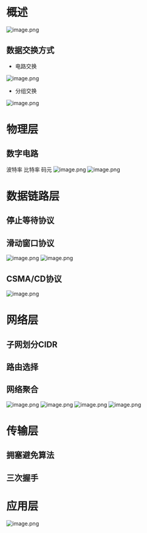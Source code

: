 
# 概述
![image.png](./resources/img/bb58af96-ab90-4f1d-b840-5776108355da.png)

## 数据交换方式

- 电路交换

![image.png](./resources/img/89b7312e-2d48-4690-9fdd-66582f85f0ec.png)

- 分组交换

![image.png](./resources/img/cd336823-2774-4dc3-b6b4-408bedb8a16a.png)

# 物理层

## 数字电路
波特率 比特率 码元
![image.png](./resources/img/aaa4483b-29fa-4da2-84e7-9b069a37f457.png)
![image.png](./resources/img/0b6e08fa-31e8-49e8-98fb-ad4c12d9d643.png)

# 数据链路层

## 停止等待协议


## 滑动窗口协议
![image.png](./resources/img/9e348648-71ed-4dc1-8784-31363234fb37.png)
![image.png](./resources/img/b6751027-295f-411e-8f49-468c181d820a.png)

## CSMA/CD协议
![image.png](./resources/img/a8cb32f4-52f9-4b57-be75-32f337f7a541.png)

# 网络层

## 子网划分**CIDR**


## 路由选择


## 网络聚合

![image.png](./resources/img/5190a556-751e-47a8-b662-e2f54a820ea6.png)
![image.png](./resources/img/568b7c2f-202c-4dab-939f-0b792d79efae.png)
![image.png](./resources/img/0ed50ef9-d949-4659-b2e4-b1b0cead9f1c.png)
![image.png](./resources/img/1df506ed-7def-4317-b687-20101d74385a.png)

# 传输层

## 拥塞避免算法


## 三次握手


# 应用层
![image.png](./resources/img/e59e1275-3512-4c2e-ac7c-c08b93f5e086.png)

